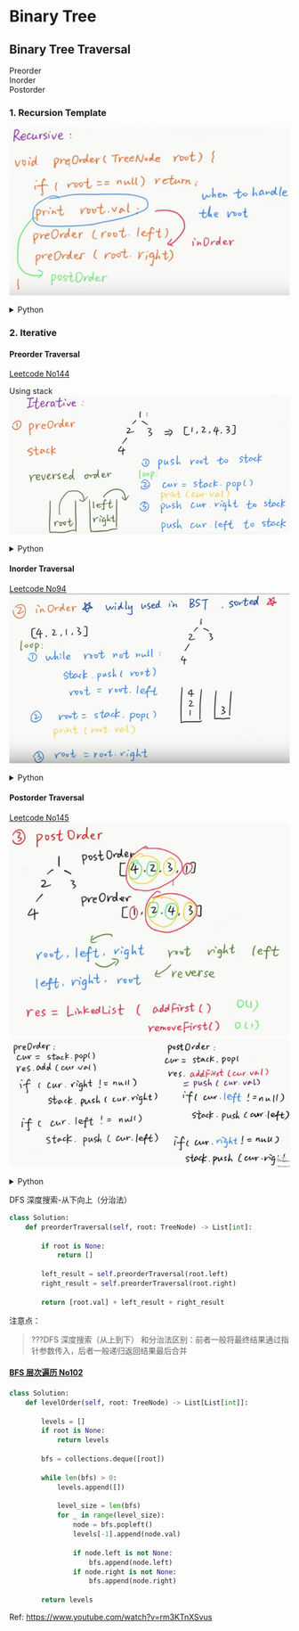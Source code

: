 # Binary Tree

## Binary Tree Traversal

Preorder  
Inorder  
Postorder  

### 1. Recursion Template
![title](01-00.png)
<details>
  <summary>Python</summary>  

```python
def preorder_rec(root):
    if root is None:
        return
    visit(root)
    preorder_rec(root.left)
    preorder_rec(root.right)
    return

def inorder_rec(root):
    if root is None:
        return
    inorder_rec(root.left)
    visit(root)
    inorder_rec(root.right)
    return

def postorder_rec(root):
    if root is None:
        return
    postorder_rec(root.left)
    postorder_rec(root.right)
    visit(root)
    return
```  
</details>

### 2. Iterative

#### Preorder Traversal 
[Leetcode No144](https://leetcode.com/problems/binary-tree-preorder-traversal/)  

Using stack  
![title](01-01.png)
<details>
  <summary>Python</summary>

```Python
class Solution:
    def preorderTraversal(self, root: TreeNode) -> List[int]:
        preorder = []
        if root is None:
            return preorder
        
        s = [root]
        while len(s) > 0:
            node = s.pop()
            preorder.append(node.val)
            if node.right is not None:
                s.append(node.right)
            if node.left is not None:
                s.append(node.left)
        
        return preorder
```
</details>

#### Inorder Traversal
[Leetcode No94](https://leetcode.com/problems/binary-tree-inorder-traversal/)  
![title](01-02.png)
<details>
  <summary>Python</summary>

```Python
class Solution:
    def inorderTraversal(self, root: TreeNode) -> List[int]:
        s, inorder = [], []

        node = root
        while len(s) > 0 or node is not None:
            if node is not None:
                s.append(node)
                node = node.left
            else:
                node = s.pop()
                inorder.append(node.val)
                node = node.right
        return inorder
```
</details>

#### Postorder Traversal
[Leetcode No145](https://leetcode.com/problems/binary-tree-postorder-traversal/)  
![title](01-03.png) 
![title](01-04.png)
<details>
  <summary>Python</summary>

```Python
class Solution:
    def postorderTraversal(self, root: TreeNode) -> List[int]:
        result=[]
        if root == None: 
            return result
        s=[root]
        
        while len(s) > 0:
            note = s.pop()
            # reverse: insert from the front
            result.insert(0, note.val)
            
            if note.left is not None:
                s.append(note.left)
            if note.right is not None:
                s.append(note.right)
        return result
```
</details>

DFS 深度搜索-从下向上（分治法）

```Python
class Solution:
    def preorderTraversal(self, root: TreeNode) -> List[int]:
        
        if root is None:
            return []
        
        left_result = self.preorderTraversal(root.left)
        right_result = self.preorderTraversal(root.right)
        
        return [root.val] + left_result + right_result
```

注意点：

> ???DFS 深度搜索（从上到下） 和分治法区别：前者一般将最终结果通过指针参数传入，后者一般递归返回结果最后合并

#### [BFS 层次遍历 No102](https://leetcode.com/problems/binary-tree-level-order-traversal/)

```Python
class Solution:
    def levelOrder(self, root: TreeNode) -> List[List[int]]:
        
        levels = []
        if root is None:
            return levels
        
        bfs = collections.deque([root])
        
        while len(bfs) > 0:
            levels.append([])
            
            level_size = len(bfs)
            for _ in range(level_size):
                node = bfs.popleft()
                levels[-1].append(node.val)
                
                if node.left is not None:
                    bfs.append(node.left)
                if node.right is not None:
                    bfs.append(node.right)
        
        return levels
```
Ref: https://www.youtube.com/watch?v=rm3KTnXSvus